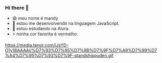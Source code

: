 ### Hi there 👋

- 😄 meu nome é mandy
- 🌱 estou me desenvolvendo na linguagem JavaScript.
- 🤔 estou estudando na Alura.
- ⚡ minha cor favorita é vermelho.

https://media.tenor.com/iJsYD-O1y18AAAAi/%D7%93%D7%95%D7%9B%D7%9F%D7%A9%D7%99%D7%A4%D7%95%D7%93%D7%9F-standshippuden.gif
